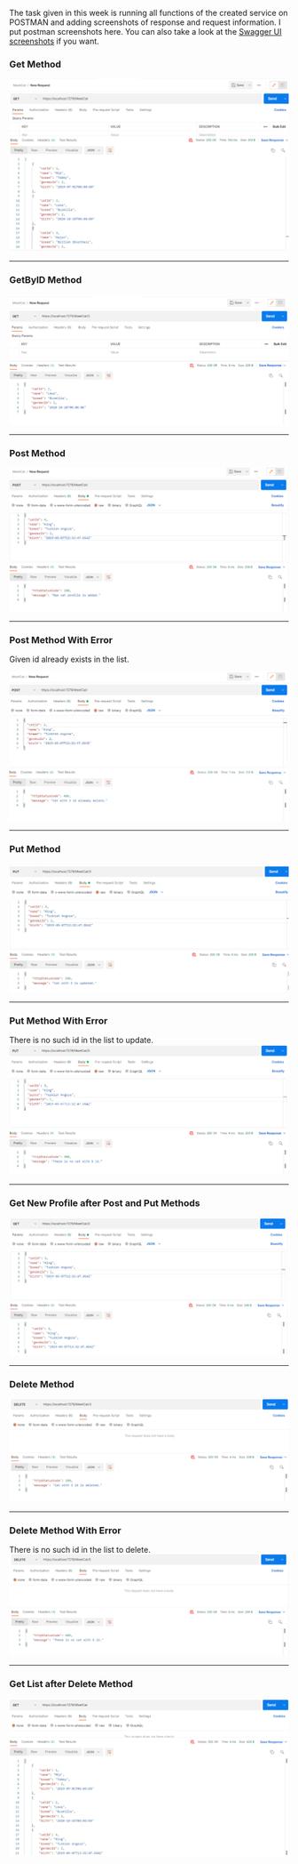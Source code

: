 The task given in this week is running all functions of the created service on POSTMAN and adding screenshots of response and request information.
I put postman screenshots here. You can also take a look at the [Swagger UI screenshots](https://github.com/AKBANK-Patika-FullStack-Bootcamp/CansuYanik_Homeworks/tree/main/Week2/Swagger%20UI%20Screenshots) if you want.

<h3> Get Method </h3>

![get](https://github.com/AKBANK-Patika-FullStack-Bootcamp/CansuYanik_Homeworks/blob/main/Week2/Postman%20Screenshots/get_method.PNG)

-------------------------------------------

<h3> GetByID Method </h3> 

![getByID](https://github.com/AKBANK-Patika-FullStack-Bootcamp/CansuYanik_Homeworks/blob/main/Week2/Postman%20Screenshots/getByID_method.PNG)

-------------------------------------------

<h3> Post Method </h3> 

![post](https://github.com/AKBANK-Patika-FullStack-Bootcamp/CansuYanik_Homeworks/blob/main/Week2/Postman%20Screenshots/post_method.PNG)

-------------------------------------------

<h3> Post Method With Error </h3> 

Given id already exists in the list.

![posterr](https://github.com/AKBANK-Patika-FullStack-Bootcamp/CansuYanik_Homeworks/blob/main/Week2/Postman%20Screenshots/post_method_withError.PNG)

-------------------------------------------

<h3> Put Method </h3> 

![put](https://github.com/AKBANK-Patika-FullStack-Bootcamp/CansuYanik_Homeworks/blob/main/Week2/Postman%20Screenshots/put_method.PNG)

-------------------------------------------

<h3> Put Method With Error </h3> 

There is no such id in the list to update.
![puterr](https://github.com/AKBANK-Patika-FullStack-Bootcamp/CansuYanik_Homeworks/blob/main/Week2/Postman%20Screenshots/put_method_withError.PNG)

-------------------------------------------

<h3> Get New Profile after Post and Put Methods </h3> 

![getpostput](https://github.com/AKBANK-Patika-FullStack-Bootcamp/CansuYanik_Homeworks/blob/main/Week2/Postman%20Screenshots/get_method_after_post_and_put.PNG)

-------------------------------------------

<h3> Delete Method </h3> 

![delete](https://github.com/AKBANK-Patika-FullStack-Bootcamp/CansuYanik_Homeworks/blob/main/Week2/Postman%20Screenshots/delete_method.PNG)

-------------------------------------------

<h3> Delete Method With Error </h3> 

There is no such id in the list to delete.
![deleteerr](https://github.com/AKBANK-Patika-FullStack-Bootcamp/CansuYanik_Homeworks/blob/main/Week2/Postman%20Screenshots/delete_method_withError.PNG)

-------------------------------------------

<h3> Get List after Delete Method </h3> 

![getdelete](https://github.com/AKBANK-Patika-FullStack-Bootcamp/CansuYanik_Homeworks/blob/main/Week2/Postman%20Screenshots/get_method_after_delete.PNG)
